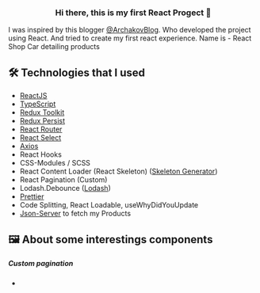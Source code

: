 <h3 align="center">
Hi there, this is my first React Progect  👋
</h3>

I was inspired by this blogger <a href="https://www.youtube.com/@ArchakovBlog">@ArchakovBlog</a>. Who developed the project using React. 
And tried to create my first react experience. Name is -  React Shop Car detailing products

## 🛠 Technologies that I used

- <a href="https://react.dev/">ReactJS</a>
- <a href="https://www.typescriptlang.org/">TypeScript</a>
- <a href="https://redux-toolkit.js.org/">Redux Toolkit</a>
- <a href="https://www.npmjs.com/package/redux-persist">Redux Persist </a>
- <a href="https://reactrouter.com/en/main">React Router</a>
-  <a href="https://react-select.com/home">React Select</a>
-  <a href="https://axios-http.com/docs/intro">Axios</a>
- React Hooks 
- CSS-Modules / SCSS
- React Content Loader (React Skeleton) (<a href="https://skeletonreact.com/">Skeleton Generator</a>)
- React Pagination (Custom)
- Lodash.Debounce (<a href="https://lodash.com/">Lodash</a>)
- <a href="https://prettier.io/">Prettier</a>
- Code Splitting, React Loadable, useWhyDidYouUpdate
- <a href="https://github.com/typicode/json-server">Json-Server</a> to fetch my Products

## 🖼️ About some interestings components

##### Custom pagination

- 